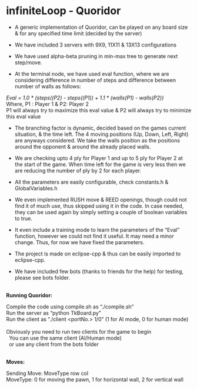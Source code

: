 # infiniteLoop - Quoridor

* A generic implementation of Quoridor, can be played on any board size & for any specified time limit (decided by the server) <br>

* We have included 3 servers with 9X9, 11X11 & 13X13 configurations <br>

* We have used alpha-beta pruning in min-max tree to generate next step/move. <br>

* At the terminal node, we have used eval function, where we are considering difference in
number of steps and difference between number of walls as follows: <br>

<i> Eval = 1.0 * (steps((P2) - steps((P1)) + 1.1 * (walls(P1) - walls(P2))</i> <br>
Where, P1 : Player 1 & P2: Player 2<br>
P1 will always try to maximize this eval value & P2 will always try to minimize this eval value <br>

* The branching factor is dynamic, decided based on the games current situation, & the time left.
The 4 moving positions (Up, Down, Left, Right) are anyways considered. We take the walls position as the positions around the opponent & around the already placed walls. <br>

* We are checking upto 4 ply for Player 1 and up to 5 ply for Player 2 at the start of the game. When time left for the game is very less then we are reducing the number of ply by 2 for each player. <br>

* All the parameters are easily configurable, check constants.h & GlobalVariables.h <br>

* We even implemented RUSH move & REED openings, though could not find it of much use, thus skipped using it in the code. In case needed, they can be used again by simply setting a couple of boolean variables to true. <br>

* It even include a training mode to learn the parameters of the “Eval” function, however we could not find it useful. It may need a minor change. Thus, for now we have fixed the parameters. <br>

* The project is made on eclipse-cpp & thus can be easily imported to eclipse-cpp. <br>

* We have included few bots (thanks to friends for the help) for testing, please see bots folder.
<br><br>

<b> Running Quoridor: </b>

Compile the code using compile.sh as “./compile.sh” <br>
Run the server as “python TkBoard.py”<br>
Run the client as “./client <serverIp> <portNo.> 1/0” (1 for AI mode, 0 for human mode) <br><br>
Obviously you need to run two clients for the game to begin <br>
&nbsp;&nbsp;You can use the same client (AI/Human mode) <br>
&nbsp;&nbsp;or use any client from the bots folder  <br><br>


<b>Moves:</b>

Sending Move: MoveType row col <br>
MoveType: 0 for moving the pawn, 1 for horizontal wall, 2 for vertical wall

